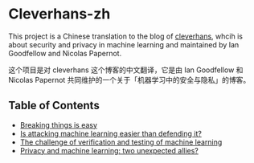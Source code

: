 # Cleverhans-zh

This project is a Chinese translation to the blog of [cleverhans](http://www.cleverhans.io/), whcih is about security and privacy in machine learning and maintained by Ian Goodfellow and Nicolas Papernot.

这个项目是对 cleverhans 这个博客的中文翻译，它是由 Ian Goodfellow 和 Nicolas Papernot 共同维护的一个关于「机器学习中的安全与隐私」的博客。

## Table of Contents

- [Breaking things is easy](./post/break-things-is-easy.md)
- [Is attacking machine learning easier than defending it?](./post/Is-attacking-machine-learning-easier-than-defending-it.md)
- [The challenge of verification and testing of machine learning](./post/The-challenge-of-verification-and-testing-of-machine-learning.md)
- [Privacy and machine learning: two unexpected allies?](./post/Privacy-and-machine-learning-two-unexpected-allies.md)